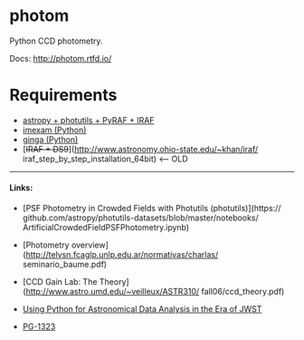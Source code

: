 # photom

Python CCD photometry.

Docs: http://photom.rtfd.io/


# Requirements
* [astropy + photutils + PyRAF + IRAF](http://astroconda.readthedocs.io/en/latest/installation.html)
* [imexam (Python)](http://imexam.readthedocs.io/en/latest/index.html)
* [ginga (Python)](http://ejeschke.github.io/ginga/)
* [<s>IRAF + DS9</s>](http://www.astronomy.ohio-state.edu/~khan/iraf/
iraf_step_by_step_installation_64bit) <-- OLD

___________________________________
#### Links:

* [PSF Photometry in Crowded Fields with Photutils (photutils)](https://
github.com/astropy/photutils-datasets/blob/master/notebooks/
ArtificialCrowdedFieldPSFPhotometry.ipynb)

* [Photometry overview](http://telvsn.fcaglp.unlp.edu.ar/normativas/charlas/
seminario_baume.pdf)

* [CCD Gain Lab: The Theory](http://www.astro.umd.edu/~veilleux/ASTR310/
fall06/ccd_theory.pdf)

* [Using Python for Astronomical Data Analysis in the Era of JWST](
http://www.astrobetter.com/blog/2016/09/26/using-python-for-astronomical-data-analysis-in-the-era-of-jwst/)

* [PG-1323](http://www.fcaglp.unlp.edu.ar/~egiorgi/cumulos/herramientas/landolt/pg1323-086.htm)


